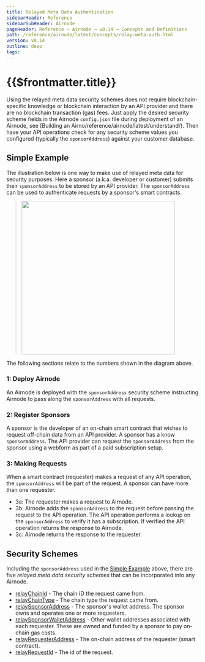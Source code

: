```yaml
---
title: Relayed Meta Data Authentication
sidebarHeader: Reference
sidebarSubHeader: Airnode
pageHeader: Reference → Airnode → v0.14 → Concepts and Definitions
path: /reference/airnode/latest/concepts/relay-meta-auth.html
version: v0.14
outline: deep
tags:
---
```


<VersionWarning/>

<PageHeader/>

<SearchHighlight/>

<FlexStartTag/>

# {{$frontmatter.title}}

Using the relayed meta data security schemes does not require
blockchain-specific knowledge or blockchain interaction by an API provider and
there are no blockchain transaction (gas) fees. Just apply the desired security
scheme fields in the Airnode `config.json` file during deployment of an Airnode,
see [Building an Airno/reference/airnode/latest/understand/). Then have your API
operations check for any security scheme values you configured (typically the
`sponsorAddress`) against your customer database.

## Simple Example

The illustration below is one way to make use of relayed meta data for security
purposes. Here a sponsor (a.k.a. developer or customer) submits their
`sponsorAddress` to be stored by an API provider. The `sponsorAddress` can be
used to authenticate requests by a sponsor's smart contracts.

> <img src="../assets/images/relay-meta-flow.png" width="400px"/>

The following sections relate to the numbers shown in the diagram above.

### 1: Deploy Airnode

An Airnode is deployed with the `sponsorAddress` security scheme instructing
Airnode to pass along the `sponsorAddress` with all requests.

### 2: Register Sponsors

A sponsor is the developer of an on-chain smart contract that wishes to request
off-chain data from an API provider. A sponsor has a know `sponsorAddress`. The
API provider can request the `sponsorAddress` from the sponsor using a webform
as part of a paid subscription setup.

### 3: Making Requests

When a smart contract (requester) makes a request of any API operation, the
`sponsorAddress` will be part of the request. A sponsor can have more than one
requester.

- 3a: The requester makes a request to Airnode.
- 3b: Airnode adds the `sponsorAddress` to the request before passing the
  request to the API operation. The API operation performs a lookup on the
  `sponsorAddress` to verify it has a subscription. If verified the API
  operation returns the response to Airnode.
- 3c: Airnode returns the response to the requester.

## Security Schemes

Including the `sponsorAddress` used in the
[Simple Example](/reference/airnode/latest/concepts/relay-meta-auth.md#simple-example)
above, there are five _relayed meta data security schemes_ that can be
incorporated into any Airnode.

- [relayChainId](/reference/airnode/latest/understand/api-security.md#relaychainid) -
  The chain ID the request came from.
- [relayChainType](/reference/airnode/latest/understand/api-security.md#relaychaintype) -
  The chain type the request came from.
- [relaySponsorAddress](/reference/airnode/latest/understand/api-security.md#relaysponsoraddress) -
  The sponsor's wallet address. The sponsor owns and operates one or more
  requesters.
- [relaySponsorWalletAddress](/reference/airnode/latest/understand/api-security.md#relaysponsorwalletaddress) -
  Other wallet addresses associated with each requester. These are owned and
  funded by a sponsor to pay on-chain gas costs.
- [relayRequesterAddress](/reference/airnode/latest/understand/api-security.md#relayrequesteraddress) -
  The on-chain address of the requester (smart contract).
- [relayRequestId](/reference/airnode/latest/understand/api-security.md#relayrequestid) -
  The id of the request.

<FlexEndTag/>
